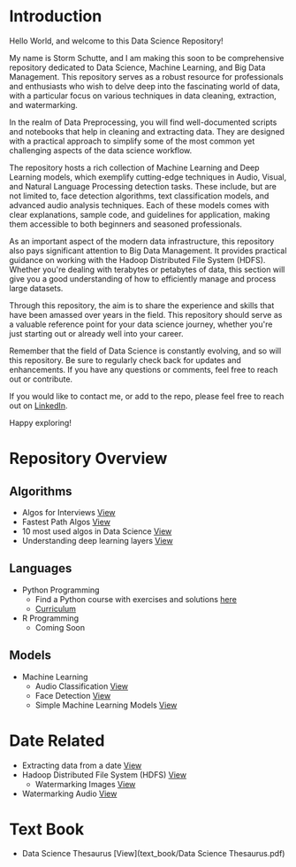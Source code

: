 # Introduction

Hello World, and welcome to this Data Science Repository!

My name is Storm Schutte, and I am making this soon to be comprehensive 
repository dedicated to Data Science, Machine Learning, and Big Data Management. This repository serves as a robust resource for professionals and enthusiasts who wish to delve deep into the fascinating world of data, with a particular focus on various techniques in data cleaning, extraction, and watermarking.

In the realm of Data Preprocessing, you will find well-documented scripts and notebooks that help in cleaning and extracting data. They are designed with a practical approach to simplify some of the most common yet challenging aspects of the data science workflow.

The repository hosts a rich collection of Machine Learning and Deep Learning models, which exemplify cutting-edge techniques in Audio, Visual, and Natural Language Processing detection tasks. These include, but are not limited to, face detection algorithms, text classification models, and advanced audio analysis techniques. Each of these models comes with clear explanations, sample code, and guidelines for application, making them accessible to both beginners and seasoned professionals.

As an important aspect of the modern data infrastructure, this repository also pays significant attention to Big Data Management. It provides practical guidance on working with the Hadoop Distributed File System (HDFS). Whether you're dealing with terabytes or petabytes of data, this section will give you a good understanding of how to efficiently manage and process large datasets.

Through this repository, the aim is to share the experience and skills that have been amassed over years in the field. This repository should serve as a valuable reference point for your data science journey, whether you're just starting out or already well into your career.

Remember that the field of Data Science is constantly evolving, and so will this repository. Be sure to regularly check back for updates and enhancements. If you have any questions or comments, feel free to reach out or contribute.

If you would like to contact me, or add to the repo, please feel free to reach 
out on [LinkedIn](https://www.linkedin.com/in/storm-schutte/).

Happy exploring! 

# Repository Overview

## Algorithms
 * Algos for Interviews [View](algorithms/algos_for_interviews.py)
 * Fastest Path Algos [View](algorithms/fastest_path_algos.py)
 * 10 most used algos in Data Science [View](algorithms/ten_most_used_algos_in_ds.py)
 * Understanding deep learning layers [View](algorithms/understanding_deep_learning_layers.py)

## Languages
 * Python Programming
    * Find a Python course with exercises and solutions [here](languages/python)
    * [Curriculum](languages/python/curriculum.md)
 * R Programming
    * Coming Soon

## Models
 * Machine Learning
    * Audio Classification [View](machine_learning_models/audio)
    * Face Detection  [View](machine_learning_models/face_detection)
    * Simple Machine Learning Models [View](machine_learning_models/simple_ml_models)

# Date Related
  * Extracting data from a date [View](data_related/extracting_data)
  * Hadoop Distributed File System (HDFS) [View](data_related/hadoop_hdfs)
    * Watermarking Images [View](data_related/watermarking_data/watermarking_images.py)
  * Watermarking Audio [View](data_related/watermarking_data/watermarking_audio_simple.py)

# Text Book
 * Data Science Thesaurus [View](text_book/Data Science Thesaurus.pdf)




